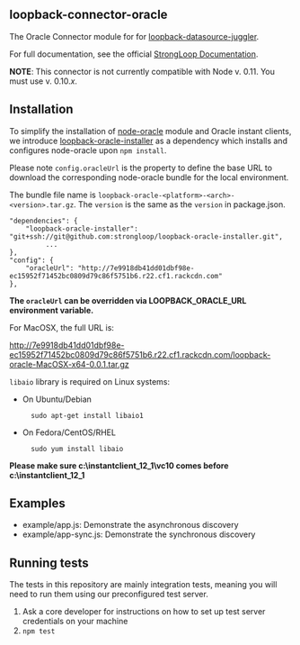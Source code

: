 ## loopback-connector-oracle

The Oracle Connector module for for [loopback-datasource-juggler](https://github.com/strongloop/loopback-datasource-juggler).

For full documentation, see the official [StrongLoop  Documentation](http://docs.strongloop.com/display/LB/Oracle+connector).

**NOTE**: This connector is not currently compatible with Node v. 0.11.  You must use v. 0.10._x_.

## Installation

To simplify the installation of [node-oracle](https://github.com/strongloop/node-oracle) module and Oracle instant clients,
we introduce [loopback-oracle-installer](https://github.com/strongloop/loopback-oracle-installer) as a dependency which installs
and configures node-oracle upon `npm install`.

Please note `config.oracleUrl` is the property to define the base URL to download the corresponding node-oracle bundle for the local
environment.

The bundle file name is `loopback-oracle-<platform>-<arch>-<version>.tar.gz`. The `version` is the same as the `version` in package.json.

    "dependencies": {
        "loopback-oracle-installer": "git+ssh://git@github.com:strongloop/loopback-oracle-installer.git",
             ...
    },
    "config": {
        "oracleUrl": "http://7e9918db41dd01dbf98e-ec15952f71452bc0809d79c86f5751b6.r22.cf1.rackcdn.com"
    },

**The `oracleUrl` can be overridden via LOOPBACK_ORACLE_URL environment variable.**

For MacOSX, the full URL is:

http://7e9918db41dd01dbf98e-ec15952f71452bc0809d79c86f5751b6.r22.cf1.rackcdn.com/loopback-oracle-MacOSX-x64-0.0.1.tar.gz

`libaio` library is required on Linux systems:

* On Ubuntu/Debian

        ﻿sudo apt-get install libaio1

* On Fedora/CentOS/RHEL

        ﻿sudo yum install libaio


**Please make sure c:\instantclient_12_1\vc10 comes before c:\instantclient_12_1**

## Examples

* example/app.js: Demonstrate the asynchronous discovery
* example/app-sync.js: Demonstrate the synchronous discovery

## Running tests

The tests in this repository are mainly integration tests, meaning you will need
to run them using our preconfigured test server.

1. Ask a core developer for instructions on how to set up test server
   credentials on your machine
2. `npm test`
